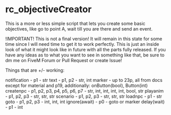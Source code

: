 # rc_objectiveCreator

This is a more or less simple script that lets you create some basic objectives, like go to point A, wait till you are there and send an event.

!IMPORTANT!
This is not a final version! It will remain in this state for some time since I will need time to get it to work perfectly. This is just an inside look of what it might look like in future with all the parts fully released. If you have any ideas as to what you want to see in something like that, be sure to dm me on FiveM Forum or Pull Request or create Issue!

Things that are +/- working:

notification - p1 - str
text - p1, p2 - str, int
marker - up to 23p, all from docs except for material and p19, additionally: onButton(bool), Button(int)
createnpc - p1, p2, p3, p4, p5, p6, p7 - str, int, int, int, int, bool, str
playanim - p1, p2, p3 - str, str, str
scenario - p1, p2, p3 - str, str, str
loadnpc - p1 - str
goto - p1, p2, p3 - int, int, int
ignore(await) - p0 - goto or marker
delay(wait) - p1 - int
